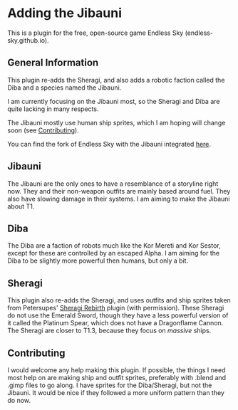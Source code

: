 # Adding the Jibauni

This is a plugin for the free, open-source game Endless Sky (endless-sky.github.io). 

## General Information
This plugin re-adds the Sheragi, and also adds a robotic faction called the Diba and a species named the Jibauni. 

I am currently focusing on the Jibauni most, so the Sheragi and Diba are quite lacking in many respects. 

The Jibauni mostly use human ship sprites, which I am hoping will change soon (see [Contributing](#Contributing)). 

You can find the fork of Endless Sky with the Jibauni integrated [here](https://github.com/Alrodel/endless-sky/tree/Jibauni).

## Jibauni

The Jibauni are the only ones to have a resemblance of a storyline right now. They and their non-weapon outfits are mainly based around fuel. They also have slowing damage in their systems.
I am aiming to make the Jibauni about T1.



## Diba

The Diba are a faction of robots much like the Kor Mereti and Kor Sestor, except for these are controlled by an escaped Alpha. 
I am aiming for the Diba to be slightly more powerful then humans, but only a bit.



## Sheragi

This plugin also re-adds the Sheragi, and uses outfits and ship sprites taken from Petersupes' [Sheragi Rebirth](https://github.com/Petersupes/sheragi-rebirth) plugin (with permission). These Sheragi do not use the Emerald Sword, though they have a less powerful version of it called the Platinum Spear, which does not have a Dragonflame Cannon.
The Sheragi are closer to T1.3, because they focus on _massive_ ships.



## Contributing

I would welcome any help making this plugin. If possible, the things I need most help on are making ship and outfit sprites, preferably with .blend and .gimp files to go along.
I have sprites for the Diba/Sheragi, but not the Jibauni.
It would be nice if they followed a more uniform pattern than they do now.